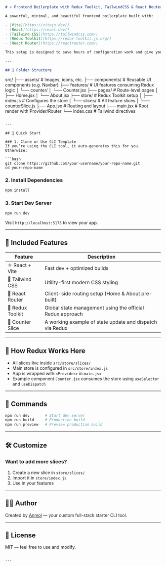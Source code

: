 ```markdown
# ⚛️ Frontend Boilerplate with Redux Toolkit, TailwindCSS & React Router

A powerful, minimal, and beautiful frontend boilerplate built with:

- [Vite](https://vitejs.dev/)
- [React](https://react.dev/)
- [Tailwind CSS](https://tailwindcss.com/)
- [Redux Toolkit](https://redux-toolkit.js.org/)
- [React Router](https://reactrouter.com/)

This setup is designed to save hours of configuration work and give you a solid base for full-scale React apps.

---

## 📁 Folder Structure

```

src/
├── assets/               # Images, icons, etc.
├── components/           # Reusable UI components (e.g. Navbar)
├── features/             # UI features consuming Redux logic
│   └── counter/
│       └── Counter.jsx
├── pages/                # Route-level pages
│   ├── Home.jsx
│   └── About.jsx
├── store/                # Redux Toolkit setup
│   ├── index.js          # Configures the store
│   └── slices/           # All feature slices
│       └── counterSlice.js
├── App.jsx               # Routing and layout
├── main.jsx              # Root render with Provider/Router
└── index.css             # Tailwind directives

````

---

## 🚀 Quick Start

### 1. Clone or Use CLI Template
If you’re using the CLI tool, it auto-generates this for you. Otherwise:

```bash
git clone https://github.com/your-username/your-repo-name.git
cd your-repo-name
````

### 2. Install Dependencies

```bash
npm install
```

### 3. Start Dev Server

```bash
npm run dev
```

Visit `http://localhost:5173` to view your app.

---

## 🧠 Included Features

| Feature          | Description                                               |
| ---------------- | --------------------------------------------------------- |
| ⚛️ React + Vite  | Fast dev + optimized builds                               |
| 🎨 Tailwind CSS  | Utility-first modern CSS styling                          |
| 🧭 React Router  | Client-side routing setup (Home & About pre-built)        |
| 🧰 Redux Toolkit | Global state management using the official Redux approach |
| 🔁 Counter Slice | A working example of state update and dispatch via Redux  |

---

## 🧪 How Redux Works Here

* All slices live inside `src/store/slices/`
* Main store is configured in `src/store/index.js`
* App is wrapped with `<Provider>` in `main.jsx`
* Example component `Counter.jsx` consumes the store using `useSelector` and `useDispatch`

---

## 🧼 Commands

```bash
npm run dev       # Start dev server
npm run build     # Production build
npm run preview   # Preview production build
```

---

## 🛠️ Customize

### Want to add more slices?

1. Create a new slice in `store/slices/`
2. Import it in `store/index.js`
3. Use in your features

---

## 🧑‍💻 Author

Created by [Anmol](https://npmjs.com/package/create-my-stack) — your custom full-stack starter CLI tool.

---

## 📃 License

MIT — feel free to use and modify.

```

---
